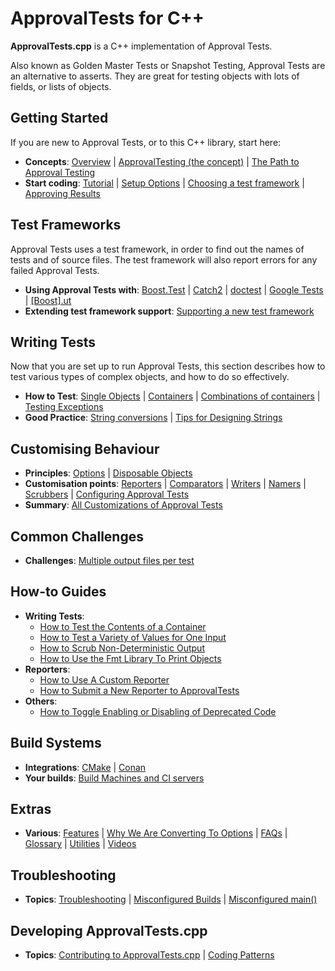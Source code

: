 <a id="top"></a>

# ApprovalTests for C++

**ApprovalTests.cpp** is a C++ implementation of Approval Tests.

Also known as Golden Master Tests or Snapshot Testing, Approval Tests
are an alternative to asserts. They are great for testing objects with
lots of fields, or lists of objects.

## Getting Started

If you are new to Approval Tests, or to this C++ library, start here:

  - **Concepts**:
    [Overview](/doc/Overview.md#top) |
    [ApprovalTesting (the concept)](/doc/ApprovalTestingConcept.md#top) |
    [The Path to Approval Testing](/doc/PathToApprovalTesting.md#top)
  - **Start coding**:
    [Tutorial](/doc/Tutorial.md#top) |
    [Setup Options](/doc/Setup.md#top) |
    [Choosing a test framework](/doc/GettingStarted.md#top) |
    [Approving Results](/doc/ApprovingResults.md#top)

## Test Frameworks

Approval Tests uses a test framework, in order to find out the names of
tests and of source files. The test framework will also report errors
for any failed Approval Tests.

  - **Using Approval Tests with**:
    [Boost.Test](/doc/UsingBoostTest.md#top) |
    [Catch2](/doc/UsingCatch.md#top) |
    [doctest](/doc/UsingDoctest.md#top) |
    [Google Tests](/doc/UsingGoogleTests.md#top) |
    [\[Boost\].ut](/doc/UsingUT.md#top)
  - **Extending test framework support**:
    [Supporting a new test framework](/doc/SupportingNewTestFramework.md#top)

## Writing Tests

Now that you are set up to run Approval Tests, this section describes
how to test various types of complex objects, and how to do so
effectively.

  - **How to Test**: [Single
    Objects](/doc/TestingSingleObjects.md#top) |
    [Containers](/doc/TestingContainers.md#top) |
    [Combinations of containers](/doc/TestingCombinations.md#top) |
    [Testing Exceptions](/doc/TestingExceptions.md#top)
  - **Good Practice**:
    [String conversions](/doc/ToString.md#top) |
    [Tips for Designing Strings](/doc/explanations/TipsForDesigningStrings.md#top)

## Customising Behaviour

  - **Principles**:
    [Options](/doc/Options.md#top) |
    [Disposable Objects](/doc/DisposableObjects.md#top)
  - **Customisation points**:
    [Reporters](/doc/Reporters.md#top) |
    [Comparators](/doc/CustomComparators.md#top) |
    [Writers](/doc/Writers.md#top) |
    [Namers](/doc/Namers.md#top) |
    [Scrubbers](/doc/how_tos/ScrubNonDeterministicOutput.md#top) |
    [Configuring Approval Tests](/doc/Configuration.md#top)
  - **Summary**:
    [All Customizations of Approval Tests](/doc/AllCustomizations.md#top)

## Common Challenges

  - **Challenges**:
    [Multiple output files per test](/doc/MultipleOutputFilesPerTest.md#top)

## How-to Guides

- **Writing Tests**:
    - [How to Test the Contents of a Container](/doc/how_tos/TestContainerContents.md#top)        
    - [How to Test a Variety of Values for One Input](/doc/how_tos/TestAVarietyOfValues.md#top)
    - [How to Scrub Non-Deterministic Output](/doc/how_tos/ScrubNonDeterministicOutput.md#top)
    - [How to Use the Fmt Library To Print Objects](/doc/how_tos/UseTheFmtLibraryToPrintObjects.md#top)
 - **Reporters**:
   - [How to Use A Custom Reporter](/doc/how_tos/UseACustomReporter.md#top)
   - [How to Submit a New Reporter to ApprovalTests](/doc/how_tos/SubmitANewReporterToApprovalTests.md#top)
 - **Others**:
   - [How to Toggle Enabling or Disabling of Deprecated Code](/doc/how_tos/ToggleDeprecatedCode.md#top)
 

## Build Systems

  - **Integrations**:
    [CMake](/doc/CMakeIntegration.md#top) |
    [Conan](/doc/ConanIntegration.md#top)
  - **Your builds**:
    [Build Machines and CI servers](/doc/BuildMachinesAndCI.md#top)

## Extras

  - **Various**:
    [Features](/doc/Features.md#top) |
    [Why We Are Converting To Options](/doc/explanations/WhyWeAreConvertingToOptions.md#top) |
    [FAQs](/doc/FAQ.md#top) |
    [Glossary](/doc/Glossary.md#top) |
    [Utilities](/doc/Utilities.md#top) |
    [Videos](/doc/Videos.md#top)

## Troubleshooting

  - **Topics**:
    [Troubleshooting](/doc/Troubleshooting.md#top) |
    [Misconfigured Builds](/doc/TroubleshootingMisconfiguredBuild.md#top) |
    [Misconfigured main()](/doc/TroubleshootingMisconfiguredMain.md#top)

## Developing ApprovalTests.cpp

  - **Topics**:
    [Contributing to ApprovalTests.cpp](/doc/Contributing.md#top) |
    [Coding Patterns](/doc/CodingPatterns.md#top)

